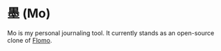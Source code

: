 # 墨 (Mo)

Mo is my personal journaling tool. It currently stands as an open-source clone of [Flomo](https://flomoapp.com).
